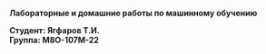 **Лабораторные и домашние работы по машинному обучению**

**Студент: Ягфаров Т.И.  
Группа: М8О-107М-22**
